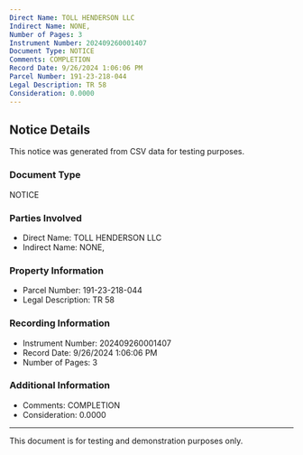 ```yaml
---
Direct Name: TOLL HENDERSON LLC
Indirect Name: NONE,
Number of Pages: 3
Instrument Number: 202409260001407
Document Type: NOTICE
Comments: COMPLETION
Record Date: 9/26/2024 1:06:06 PM
Parcel Number: 191-23-218-044
Legal Description: TR 58
Consideration: 0.0000
---
```


## Notice Details

This notice was generated from CSV data for testing purposes.

### Document Type
NOTICE

### Parties Involved
- Direct Name: TOLL HENDERSON LLC
- Indirect Name: NONE,

### Property Information
- Parcel Number: 191-23-218-044
- Legal Description: TR 58

### Recording Information
- Instrument Number: 202409260001407
- Record Date: 9/26/2024 1:06:06 PM
- Number of Pages: 3

### Additional Information
- Comments: COMPLETION
- Consideration: 0.0000

---

This document is for testing and demonstration purposes only.
